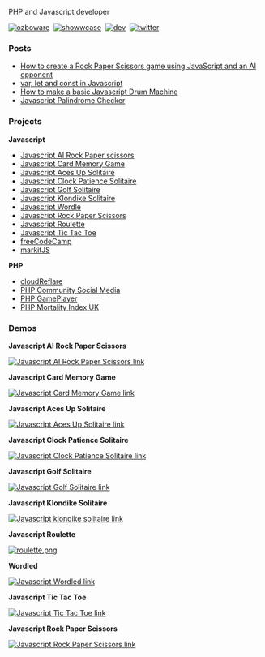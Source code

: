 PHP and Javascript developer

[![ozboware](https://user-images.githubusercontent.com/95859352/151281781-99d8f6a8-9cd5-4818-82cd-ab77d3d87b37.png)](https://ozboware.co.uk)&nbsp;
[![showwcase](https://user-images.githubusercontent.com/95859352/151281694-4403a0f4-f7ab-429e-95eb-f681d001ad67.png)](https://www.showwcase.com/ozboware)&nbsp;
[![dev](https://user-images.githubusercontent.com/95859352/151281739-2ba60423-e761-44ad-850b-6625e30dfa21.png)](https://dev.to/ozboware)&nbsp;
[![twitter](https://user-images.githubusercontent.com/95859352/151281575-964fd906-97c4-478f-ae77-b523c5118c7e.png)](https://twitter.com/ozboware)

### Posts
- [How to create a Rock Paper Scissors game using JavaScript and an AI opponent](https://www.showwcase.com/show/33780/how-to-create-a-rock-paper-scissors-game-using-javascript-and-an-ai-opponent)
- [var, let and const in Javascript](https://www.showwcase.com/show/33723/var-let-and-const-in-javascript)
- [How to make a basic Javascript Drum Machine](https://www.showwcase.com/show/15202/how-to-make-a-basic-javascript-drum-machine)
- [Javascript Palindrome Checker](https://www.showwcase.com/show/15007/javascript-palindrome-checker)

### Projects
**Javascript**
- [Javascript AI Rock Paper scissors](https://github.com/ozboware/Javascript-AI-Rock-Paper-Scissors)
- [Javascript Card Memory Game](https://github.com/ozboware/Javascript-Card-Memory-Game)
- [Javascript Aces Up Solitaire](https://github.com/ozboware/Javascript-Aces-Up-Solitaire)
- [Javascript Clock Patience Solitaire](https://github.com/ozboware/Javascript-Clock-Patience-Solitaire)
- [Javascript Golf Solitaire](https://github.com/ozboware/Javascript-Golf-Solitaire)
- [Javascript Klondike Solitaire](https://github.com/ozboware/Javascript-Solitaire)
- [Javascript Wordle](https://github.com/ozboware/wordled)
- [Javascript Rock Paper Scissors](https://github.com/ozboware/javascript-rock-paper-scissors)
- [Javascript Roulette](https://github.com/ozboware/javascript-roulette)
- [Javascript Tic Tac Toe](https://github.com/ozboware/javascript-tic-tac-toe)
- [freeCodeCamp](https://github.com/ozboware/freeCodeCamp)
- [markitJS](https://github.com/ozboware/markitJS)

**PHP**
- [cloudReflare](https://github.com/ozboware/cloudReflare)
- [PHP Community Social Media](https://github.com/ozboware/php-community-social-media)
- [PHP GamePlayer](https://github.com/ozboware/php-gameplayer)
- [PHP Mortality Index UK](https://github.com/ozboware/php-mortality-index-uk)

### Demos

**Javascript AI Rock Paper Scissors**

[![Javascript AI Rock Paper Scissors link](https://user-images.githubusercontent.com/95859352/223076901-1cf1e33a-8489-4ee3-9704-4eee96a3d30b.png)](https://ozboware.github.io/Javascript-AI-Rock-Paper-Scissors/)

**Javascript Card Memory Game**

[![Javascript Card Memory Game link](https://project-assets.showwcase.com/16379/1657714063112-4.png)](https://ozboware.github.io/Javascript-Card-Memory-Game/)

**Javascript Aces Up Solitaire**

[![Javascript Aces Up Solitaire link](https://project-assets.showwcase.com/16379/1657713766637-1.png)](https://ozboware.github.io/Javascript-Aces-Up-Solitaire/)

**Javascript Clock Patience Solitaire**

[![Javascript Clock Patience Solitaire link](https://project-assets.showwcase.com/16379/1657713674238-4.png)](https://ozboware.github.io/Javascript-Clock-Patience-Solitaire/)

**Javascript Golf Solitaire**

[![Javascript Golf Solitaire link](https://project-assets.showwcase.com/16379/1657713591120-1.png)](https://ozboware.github.io/Javascript-Golf-Solitaire/)

**Javascript Klondike Solitaire**

[![Javascript klondike solitaire link](https://project-assets.showwcase.com/16379/1657713445916-2.png)](https://ozboware.github.io/Javascript-Solitaire/)

**Javascript Roulette**

[![roulette.png](https://project-assets.showwcase.com/16379/1643248828017-roulette.png)](https://ozboware.github.io/javascript-roulette/)

**Wordled**

[![Javascript Wordled link](https://project-assets.showwcase.com/16379/1643248860960-wordledss.png)](https://ozboware.github.io/wordled/)

**Javascript Tic Tac Toe**

[![Javascript Tic Tac Toe link](https://project-assets.showwcase.com/16379/1657713854973-1.png)](https://codepen.io/ozboware/full/eYVXpdd)

**Javascript Rock Paper Scissors**

[![Javascript Rock Paper Scissors link](https://project-assets.showwcase.com/16379/1657714280731-1.PNG)](https://ozboware.github.io/javascript-rock-paper-scissors/)
